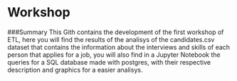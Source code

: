 # Workshop
###Summary
This Gith contains the development of the first workshop of ETL, here you will find the results of the analisys of the candidates.csv dataset that contains the information about the interviews and skills of each person that applies for a job, you will also find in a Jupyter Notebook the queries for a SQL database made with postgres, with their respective description and graphics for a easier analisys.
